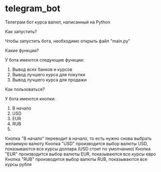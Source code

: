 # telegram_bot
Телеграм бот курса валют, написанный на Python

Как запустить?

Чтобы запустить бота, необходимо открыть файл "main.py"

Какие функции?

У бота имеются следующие функции:
1) Вывод всех банков и курсов
2) Вывод лучшего курса для покупки
3) Вывод лучшего курса для продажи

Как пользоваться?

У бота имеются кнопки: 
1) В начало
2) USD
3) EUR
4) RUB
5) 
Кнопка "В начало" переводит в начало, то есть нужно снова выбрать желаемую валюту
Кнопка "USD" производится выбор валюты USD, показываются все курсы доллара (USD стоит по умолчанию)
Кнопка "EUR" производится выбор валюты EUR, показываются все курсы евро
Кнопка "RUB" производится выбор валюты RUB, показываются все курсы рубля
